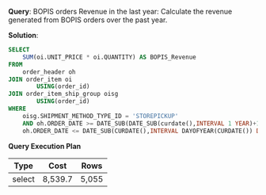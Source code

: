 **Query**: BOPIS orders Revenue in the last year:
Calculate the revenue generated from BOPIS orders over the past year.

**Solution**:
```sql
SELECT
	SUM(oi.UNIT_PRICE * oi.QUANTITY) AS BOPIS_Revenue
FROM
	order_header oh
JOIN order_item oi
		USING(order_id)
JOIN order_item_ship_group oisg
		USING(order_id)
WHERE
	oisg.SHIPMENT_METHOD_TYPE_ID = 'STOREPICKUP'
	AND oh.ORDER_DATE >= DATE_SUB(DATE_SUB(curdate(),INTERVAL 1 YEAR)+1,INTERVAL DAY(CURDATE()) DAY) and
	oh.ORDER_DATE <= DATE_SUB(CURDATE(),INTERVAL DAYOFYEAR(CURDATE()) DAY);
```
**Query Execution Plan**

| Type   | Cost  | Rows  |
|--------|-------|-------|
| select | 8,539.7 | 5,055 |

